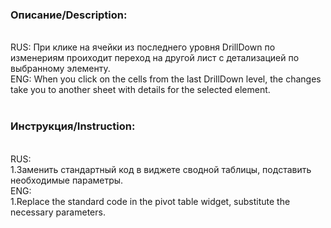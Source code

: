 <h3>Описание/Description:</h3></br>
RUS: При клике на ячейки из последнего уровня DrillDown по изменериям проиходит переход на другой лист с детализацией по выбранному элементу.</br>
ENG: When you click on the cells from the last DrillDown level, the changes take you to another sheet with details for the selected element.</br>
</br>
<h3>Инструкция/Instruction:</h3></br>
RUS:</br>
1.Заменить стандартный код в виджете сводной таблицы, подставить необходимые параметры.</br>
ENG:</br>
1.Replace the standard code in the pivot table widget, substitute the necessary parameters.</br>

